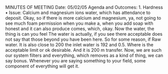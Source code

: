 MINUTES OF MEETING Date: 05/02/05 Agenda and Outcomes: 1. Hardness • Issue: Calcium and magnesium ions water, which has attendance to deposit. Okay, so if there is more calcium and magnesium, ya, not going to see much foam permission when you make a, when you add soap with honest and it can also produce comes, which, okay. Now the water, the thing is can you feel The water is actually, if you see there acceptable does not say that those beyond you have been here. So for some reason, if Raw water. It is also close to 200 the inlet water is 192 and 0.5. Where is the acceptable limit or ok desirable. And it is 200 m transfer. Now, we are such our system filters and everything, which removes as a kind of thing, we can say bonus. Whenever you are saying something to your field, some component of everything will get it.